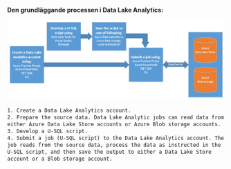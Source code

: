 **Den grundläggande processen i Data Lake Analytics:**
    
![Processflödesdiagram för Azure Data Lake Analytics](./media/data-lake-analytics-basic-process-include/data-lake-analytics-process.png)
    
    1. Create a Data Lake Analytics account.
    2. Prepare the source data. Data Lake Analytic jobs can read data from either Azure Data Lake Store accounts or Azure Blob storage accounts.   
    3. Develop a U-SQL script.
    4. Submit a job (U-SQL script) to the Data Lake Analytics account. The job reads from the source data, process the data as instructed in the U-SQL script, and then save the output to either a Data Lake Store account or a Blob storage account.


<!--HONumber=Jun16_HO2-->



